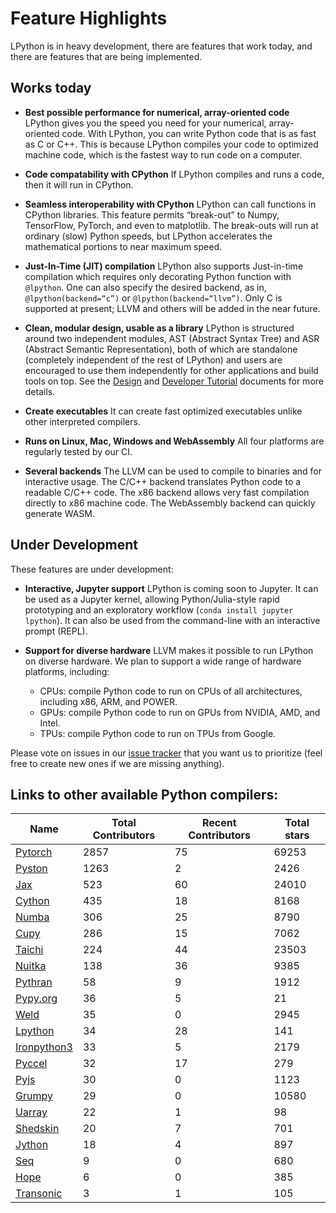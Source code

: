 # Feature Highlights

LPython is in heavy development, there are features that work today, and there are
features that are being implemented.

## Works today

* **Best possible performance for numerical, array-oriented code**
    LPython gives you the speed you need for your numerical, array-oriented code. With LPython, you can write Python code that is as fast as C or C++. This is because LPython compiles your code to optimized machine code, which is the fastest way to run code on a computer.

* **Code compatability with CPython**
    If LPython compiles and runs a code, then it will run in CPython.

* **Seamless interoperability with CPython**
    LPython can call functions in CPython libraries. This feature permits “break-out” to Numpy, TensorFlow, PyTorch, and even to matplotlib. The break-outs will run at ordinary (slow) Python speeds, but LPython accelerates the mathematical portions to near maximum speed.

* **Just-In-Time (JIT) compilation**
    LPython also supports Just-in-time compilation which requires only decorating Python function with `@lpython`. One can also specify the desired backend, as in, `@lpython(backend=“c”)` or `@lpython(backend=“llvm”)`. Only C is supported at present; LLVM and others will be added in the near future.

* **Clean, modular design, usable as a library**
    LPython is structured around two independent modules, AST (Abstract Syntax
    Tree) and ASR (Abstract Semantic Representation), both of which are
    standalone (completely independent of the rest of LPython) and users are
    encouraged to use them independently for other applications and build tools
    on top. See the [Design](https://docs.lfortran.org/design/) and
    [Developer Tutorial](https://docs.lfortran.org/developer_tutorial/) documents for
    more details.

* **Create executables**
    It can create fast optimized executables unlike other interpreted compilers.

* **Runs on Linux, Mac, Windows and WebAssembly**
    All four platforms are regularly tested by our CI.

* **Several backends**
    The LLVM can be used to compile to binaries and for interactive usage. The
    C/C++ backend translates Python code to a readable C/C++ code. The x86 backend
    allows very fast compilation directly to x86 machine code. The WebAssembly
    backend can quickly generate WASM.


## Under Development

These features are under development:

* **Interactive, Jupyter support**
    LPython is coming soon to Jupyter. It can be used as a Jupyter kernel,
    allowing Python/Julia-style rapid prototyping and an exploratory
    workflow (`conda install jupyter lpython`).
    It can also be used from the command-line with an interactive prompt
    (REPL).

* **Support for diverse hardware**
    LLVM makes it possible to run LPython on diverse hardware.
    We plan to support a wide range of hardware platforms, including:

    - CPUs: compile Python code to run on CPUs of all architectures, including x86, ARM, and POWER.
    - GPUs: compile Python code to run on GPUs from NVIDIA, AMD, and Intel.
    - TPUs: compile Python code to run on TPUs from Google.

Please vote on issues in our [issue tracker] that you want us to prioritize
(feel free to create new ones if we are missing anything).


## Links to other available Python compilers:
Name | Total Contributors | Recent Contributors | Total stars
--|--|--|--
[Pytorch](https://github.com/pytorch/pytorch)               | 2857 | 75 | 69253
[Pyston](https://github.com/pyston/pyston)                  | 1263 |  2 |  2426
[Jax](https://github.com/google/jax)                        |  523 | 60 | 24010
[Cython](https://github.com/cython/cython)                  |  435 | 18 |  8168
[Numba](https://github.com/numba/numba)                     |  306 | 25 |  8790
[Cupy](https://github.com/cupy/cupy)                        |  286 | 15 |  7062
[Taichi](https://github.com/taichi-dev/taichi)              |  224 | 44 | 23503
[Nuitka](https://github.com/Nuitka/Nuitka)                  |  138 | 36 |  9385
[Pythran](https://github.com/serge-sans-paille/pythran)     |   58 |  9 |  1912
[Pypy.org](https://github.com/pypy/pypy.org)                |   36 |  5 |    21
[Weld](https://github.com/weld-project/weld)                |   35 |  0 |  2945
[Lpython](https://github.com/lcompilers/lpython)            |   34 | 28 |   141
[Ironpython3](https://github.com/IronLanguages/ironpython3) |   33 |  5 |  2179
[Pyccel](https://github.com/pyccel/pyccel)                  |   32 | 17 |   279
[Pyjs](https://github.com/pyjs/pyjs)                        |   30 |  0 |  1123
[Grumpy](https://github.com/google/grumpy)                  |   29 |  0 | 10580
[Uarray](https://github.com/Quansight-Labs/uarray)          |   22 |  1 |    98
[Shedskin](https://github.com/shedskin/shedskin)            |   20 |  7 |   701
[Jython](https://github.com/jython/jython)                  |   18 |  4 |   897
[Seq](https://github.com/seq-lang/seq)                      |    9 |  0 |   680
[Hope](https://github.com/jakeret/hope)                     |    6 |  0 |   385
[Transonic](https://github.com/fluiddyn/transonic)          |    3 |  1 |   105

[issue tracker]: https://github.com/lcompilers/lpython/issues

